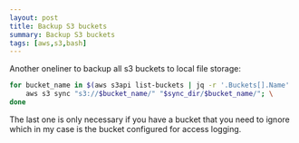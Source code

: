 ```yaml
---
layout: post
title: Backup S3 buckets
summary: Backup S3 buckets
tags: [aws,s3,bash]
---
```


Another oneliner to backup all s3 buckets to local file storage:

```bash
for bucket_name in $(aws s3api list-buckets | jq -r '.Buckets[].Name' | grep -v 'access-logging'); do \
    aws s3 sync "s3://$bucket_name/" "$sync_dir/$bucket_name/"; \
done
```

The last one is only necessary if you have a bucket that you need to ignore which in my case is the bucket configured for access logging.
